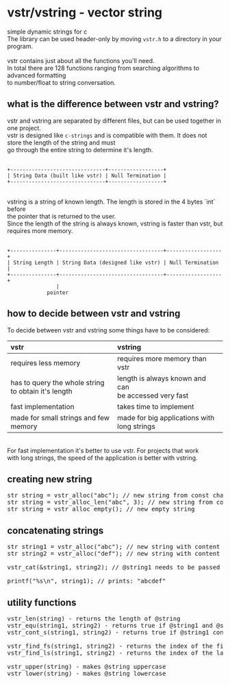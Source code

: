 # vstr/vstring - vector string
simple dynamic strings for c<br/>
The library can be used header-only by moving `vstr.h` to a directory in your program.<br/>
<br/>
vstr contains just about all the functions you'll need.<br/>
In total there are 128 functions ranging from searching algorithms to advanced formatting<br/>
to number/float to string conversation.

## what is the difference between vstr and vstring?

vstr and vstring are separated by different files, but can be used together in one project.<br/>
vstr is designed like `c-strings` and is compatible with them. It does not store the length of the string and must<br/>
go through the entire string to determine it's length.<br/>
<br/>
```
+-------------------------------+------------------+
| String Data (built like vstr) | Null Termination |
+-------------------------------+------------------+
```

<br/>
vstring is a string of known length. The length is stored in the 4 bytes `int` before<br/>
the pointer that is returned to the user.<br/>
Since the length of the string is always known, vstring is faster than vstr, but requires more memory.<br/><br/>

```
+---------------+----------------------------------+------------------+
| String Length | String Data (designed like vstr) | Null Termination |
+---------------+----------------------------------+------------------+
                |
             pointer
```

## how to decide between vstr and vstring
To decide between vstr and vstring some things have to be considered:

| vstr                                                    | vstring                                                   |
|:--------------------------------------------------------|:----------------------------------------------------------|
| requires less memory                                    | requires more memory than vstr                            |
| has to query the whole string<br/>to obtain it's length | length is always known and can<br/> be accessed very fast |
| fast implementation                                     | takes time to implement                                   |
| made for small strings and few memory                   | made for big applications with long strings               |
<br/>
For fast implementation it's better to use vstr. For projects that work<br/>
with long strings, the speed of the application is better with vstring.

## creating new string
<pre>
str string = vstr_alloc("abc"); // new string from const char*
str string = vstr_alloc_len("abc", 3); // new string from const char* with length 3
str string = vstr_alloc_empty(); // new empty string
</pre>

## concatenating strings
<pre>
str string1 = vstr_alloc("abc"); // new string with content "abc" and length 3
str string2 = vstr_alloc("def"); // new string with content "def" and length 3

vstr_cat(&string1, string2); // @string1 needs to be passed as reference here

printf("%s\n", string1); // prints: "abcdef"
</pre>

## utility functions
<pre>
vstr_len(string) - returns the length of @string
vstr_equ(string1, string2) - returns true if @string1 and @string2 are identical
vstr_cont_s(string1, string2) - returns true if @string1 contains @string2

vstr_find_fs(string1, string2) - returns the index of the first occurence of @string2 in @string1
vstr_find_ls(string1, string2) - returns the index of the last occurence of @string2 in @string1

vstr_upper(string) - makes @string uppercase
vstr_lower(string) - makes @string lowercase
</pre>
